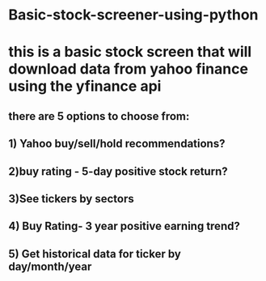 # Basic-stock-screener-using-python
# this is a basic stock screen that will download data from yahoo finance using the yfinance api
## there are 5 options to choose from:
## 1) Yahoo buy/sell/hold recommendations?
## 2)buy rating - 5-day positive stock return?
## 3)See tickers by sectors
## 4) Buy Rating- 3 year positive earning trend?
## 5) Get historical data for ticker by day/month/year
